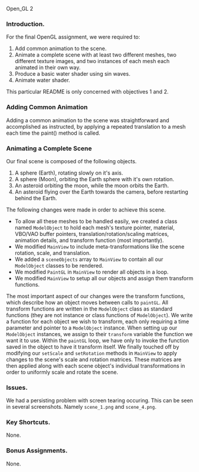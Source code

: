 Open_GL 2

### Introduction.

For the final OpenGL assignment, we were required to:
1. Add common animation to the scene.
2. Animate a complete scene with at least two different meshes, two different texture images, and two instances of each mesh each animated in their own way.
3. Produce a basic water shader using sin waves.
4. Animate water shader.

This particular README is only concerned with objectives 1 and 2.

### Adding Common Animation

Adding a common animation to the scene was straightforward and accomplished as instructed, by applying a repeated translation to a mesh each time the paint() method is called.

### Animating a Complete Scene

Our final scene is composed of the following objects.
1. A sphere (Earth), rotating slowly on it's axis.
2. A sphere (Moon), orbiting the Earth sphere with it's own rotation.
3. An asteroid orbiting the moon, while the moon orbits the Earth.
4. An asteroid flying over the Earth towards the camera, before restarting behind the Earth.

The following changes were made in order to achieve this scene.
* To allow all these meshes to be handled easily, we created a class named `ModelObject` to hold each mesh's texture pointer, material, VBO/VAO buffer pointers, translation/rotation/scaling matrices, animation details, and transform function (most importantly).
* We modified `MainView` to include meta-transformations like the scene rotation, scale, and translation.
* We added a `sceneObjects` array to `MainView` to contain all our `ModelObject` classes to be rendered.
* We modified `PaintGL` in `MainView` to render all objects in a loop.
* We modified `MainView` to setup all our objects and assign them transform functions.

The most important aspect of our changes were the transform functions, which describe how an object moves between calls to `paintGL`. All transform functions are written in the `ModelObject` class as standard functions (they are not instance or class functions of `ModelObject`). We write a function for each object we wish to transform, each only requiring a time parameter and pointer to a `ModelObject` instance. When setting up our `ModelObject` instances, we assign to their `transform` variable the function we want it to use. Within the `paintGL` loop, we have only to invoke the function saved in the object to have it transform itself.
We finally touched off by modifying our `setScale` and `setRotation` methods in `MainView` to apply changes to the scene's scale and rotation matrices. These matrices are then applied along with each scene object's individual transformations in order to uniformly scale and rotate the scene.

### Issues.

We had a persisting problem with screen tearing occuring. This can be seen in several screenshots. Namely `scene_1.png` and `scene_4.png`.

### Key Shortcuts.
None.

### Bonus Assignments.
None.
